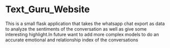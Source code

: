 # Text_Guru_Website
This is a small flask application that takes the whatsapp chat export as data to analyze the sentiments of the conversation as well as give some interesting highlight.In future want to add more complex models to do an accurate emotional and relationship index of the conversations
